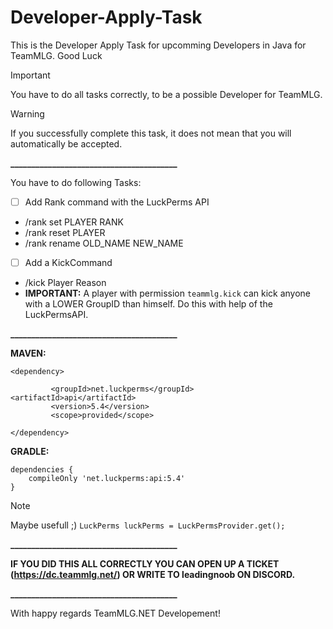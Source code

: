 # Developer-Apply-Task
This is the Developer Apply Task for upcomming Developers in Java for TeamMLG. Good Luck

> [!IMPORTANT]
> You have to do all tasks correctly, to be a possible Developer for TeamMLG.

> [!WARNING]
> If you successfully complete this task, it does not mean that you will automatically be accepted.

**________________________________________**

You have to do following Tasks:

- [ ] Add Rank command with the LuckPerms API
- /rank set PLAYER RANK
- /rank reset PLAYER
- /rank rename OLD_NAME NEW_NAME
  
- [ ] Add a KickCommand
- /kick Player Reason
- **IMPORTANT:** A player with permission ```teammlg.kick``` can kick anyone with a LOWER GroupID than himself. Do this with help of the LuckPermsAPI.

**________________________________________**


**MAVEN:**

```
<dependency> 

         <groupId>net.luckperms</groupId>           <artifactId>api</artifactId>
         <version>5.4</version>
         <scope>provided</scope>

</dependency>
```


**GRADLE:**

```
dependencies {
    compileOnly 'net.luckperms:api:5.4'
}
```


> [!NOTE]
> Maybe usefull ;)
> ```LuckPerms luckPerms = LuckPermsProvider.get();```

**________________________________________**

**IF YOU DID THIS ALL CORRECTLY YOU CAN OPEN UP A TICKET (https://dc.teammlg.net/) OR WRITE TO leadingnoob ON DISCORD.**

**________________________________________**

With happy regards TeamMLG.NET Developement!
